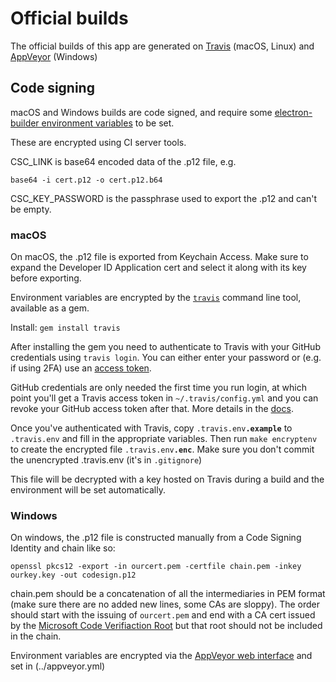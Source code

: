 # Official builds

The official builds of this app are generated on [Travis](https://travis-ci.org/irccloud/irccloud-desktop) (macOS, Linux) and
[AppVeyor](https://ci.appveyor.com/project/russss/irccloud-desktop) (Windows)

## Code signing

macOS and Windows builds are code signed, and require some [electron-builder environment variables](https://github.com/electron-userland/electron-builder/wiki/Code-Signing)
to be set.

These are encrypted using CI server tools.

CSC_LINK is base64 encoded data of the .p12 file, e.g.

`base64 -i cert.p12 -o cert.p12.b64`

CSC_KEY_PASSWORD is the passphrase used to export the .p12 and can't be empty.

### macOS

On macOS, the .p12 file is exported from Keychain Access. Make sure to expand the
Developer ID Application cert and select it along with its key before exporting.

Environment variables are encrypted by the [`travis`](https://github.com/travis-ci/travis.rb#readme)
command line tool, available as a gem.

Install: `gem install travis`

After installing the gem you need to authenticate to Travis with your GitHub
credentials using `travis login`. You can either enter your password or (e.g. if using 2FA)
use an [access token](https://help.github.com/articles/creating-an-access-token-for-command-line-use/).

GitHub credentials are only needed the first time you run login, at which point you'll get
a Travis access token in `~/.travis/config.yml` and you can revoke your GitHub access token after that. More details in the
[docs](https://github.com/travis-ci/travis.rb#login).

Once you've authenticated with Travis, copy <code>.travis.env<b>.example</b></code> to `.travis.env` and fill
in the appropriate variables. Then run `make encryptenv` to create the encrypted file
<code>.travis.env<b>.enc</b></code>. Make sure you don't commit the unencrypted .travis.env
(it's in `.gitignore`)

This file will be decrypted with a key hosted on Travis during a build and the environment
will be set automatically.

### Windows

On windows, the .p12 file is constructed manually from a Code Signing Identity and
chain like so:

`openssl pkcs12 -export -in ourcert.pem -certfile chain.pem -inkey ourkey.key -out codesign.p12`

chain.pem should be a concatenation of all the intermediaries in PEM format (make sure there
are no added new lines, some CAs are sloppy). The order should start with the issuing of
`ourcert.pem` and end with a CA cert issued by the [Microsoft Code Verifiaction Root](http://www.microsoft.com/pki/certs/MicrosoftCodeVerifRoot.crt)
but that root should not be included in the chain.

Environment variables are encrypted via the [AppVeyor web interface](https://ci.appveyor.com/tools/encrypt)
and set in (../appveyor.yml)
